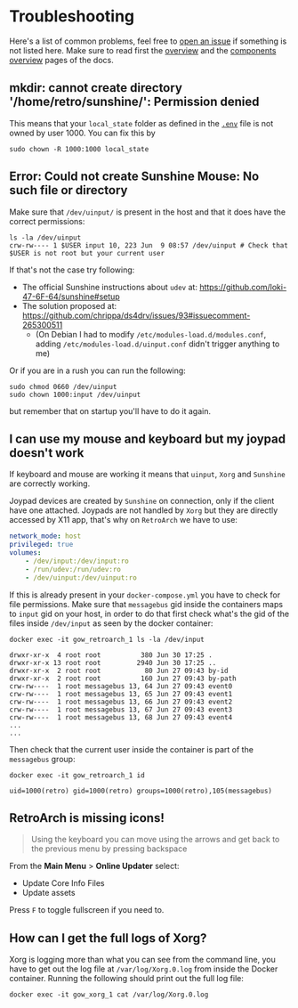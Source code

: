 # Troubleshooting

Here's a list of common problems, feel free to [open an issue](https://github.com/games-on-whales/gow/issues/new) if something is not listed here.
Make sure to read first the [overview](overview.md) and the [components overview](overview.md) pages of the docs.

## mkdir: cannot create directory '/home/retro/sunshine/': Permission denied

This means that your `local_state` folder as defined in the [`.env`](../.env) file is not owned by user 1000. You can fix this by 

```
sudo chown -R 1000:1000 local_state
```

## Error: Could not create Sunshine Mouse: No such file or directory

Make sure that `/dev/uinput/` is present in the host and that it does have the correct permissions:

```console
ls -la /dev/uinput
crw-rw---- 1 $USER input 10, 223 Jun  9 08:57 /dev/uinput # Check that $USER is not root but your current user
```

If that's not the case try following:
 - The official Sunshine instructions about `udev` at: https://github.com/loki-47-6F-64/sunshine#setup
 - The solution proposed at: https://github.com/chrippa/ds4drv/issues/93#issuecomment-265300511
    - (On Debian I had to modify `/etc/modules-load.d/modules.conf`, adding `/etc/modules-load.d/uinput.conf` didn't trigger anything to me)

Or if you are in a rush you can run the following:

```console
sudo chmod 0660 /dev/uinput
sudo chown 1000:input /dev/uinput
```

but remember that on startup you'll have to do it again.


## I can use my mouse and keyboard but my joypad doesn't work

If keyboard and mouse are working it means that `uinput`, `Xorg` and `Sunshine` are correctly working. 

Joypad devices are created by `Sunshine` on connection, only if the client have one attached. Joypads are not handled by `Xorg` but they are directly accessed by X11 app, that's why on `RetroArch` we have to use:

```yaml
network_mode: host
privileged: true
volumes: 
    - /dev/input:/dev/input:ro
    - /run/udev:/run/udev:ro
    - /dev/uinput:/dev/uinput:ro
```

If this is already present in your `docker-compose.yml` you have to check for file permissions. Make sure that `messagebus` gid inside the containers maps to `input` gid on your host, in order to do that first check what's the gid of the files inside `/dev/input` as seen by the docker container:
```console
docker exec -it gow_retroarch_1 ls -la /dev/input

drwxr-xr-x  4 root root          380 Jun 30 17:25 .
drwxr-xr-x 13 root root         2940 Jun 30 17:25 ..
drwxr-xr-x  2 root root           80 Jun 27 09:43 by-id
drwxr-xr-x  2 root root          160 Jun 27 09:43 by-path
crw-rw----  1 root messagebus 13, 64 Jun 27 09:43 event0
crw-rw----  1 root messagebus 13, 65 Jun 27 09:43 event1
crw-rw----  1 root messagebus 13, 66 Jun 27 09:43 event2
crw-rw----  1 root messagebus 13, 67 Jun 27 09:43 event3
crw-rw----  1 root messagebus 13, 68 Jun 27 09:43 event4
...
...
```

Then check that the current user inside the container is part of the `messagebus` group:
```console
docker exec -it gow_retroarch_1 id

uid=1000(retro) gid=1000(retro) groups=1000(retro),105(messagebus)
```

## RetroArch is missing icons!

> Using the keyboard you can move using the arrows and get back to the previous menu by pressing backspace

From the **Main Menu** > **Online Updater** select:
- Update Core Info Files
- Update assets

Press `F` to toggle fullscreen if you need to.

## How can I get the full logs of Xorg?

Xorg is logging more than what you can see from the command line, you have to get out the log file at `/var/log/Xorg.0.log` from inside the Docker container. Running the following should print out the full log file:
```
docker exec -it gow_xorg_1 cat /var/log/Xorg.0.log
```